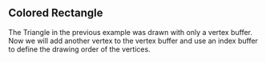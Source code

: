 ## Colored Rectangle

The Triangle in the previous example was drawn with only a vertex buffer.
Now we will add another vertex to the vertex buffer and use an index buffer
to define the drawing order of the vertices.
